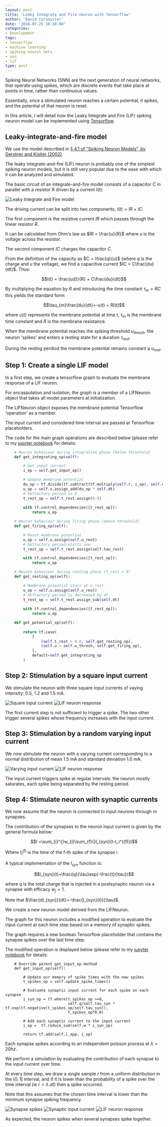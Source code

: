 ```yaml
---
layout: post
title: 'Leaky Integrate and Fire neuron with Tensorflow'
author: 'David Corvoysier'
date: '2018-07-25 10:38:00'
categories:
- Development
tags:
- tensorflow
- machine learning
- spiking neural nets
- snn
- lif
type: post
---
```

Spiking Neural Networks (SNN) are the next generation of neural networks, that operate using spikes, 
which are discrete events that take place at points in time, rather than continuous values.

Essentially, once a stimulated neuron reaches a certain potential, it spikes, and the potential of that neuron is reset. 

In this article, I will detail how the Leaky Integrate and Fire (LIF) spiking neuron model can be implemented
using [Tensorflow](https://www.tensorflow.org/).

<!--more-->

## Leaky-integrate-and-fire model

We use the model described in [§ 4.1 of "Spiking Neuron Models", by Gerstner and Kistler (2002)](http://lcn.epfl.ch/~gerstner/SPNM/node26.html#SECTION02311000000000000000).

The leaky integrate-and-fire (LIF) neuron is probably one of the simplest spiking neuron models, but it is still very popular due to the ease with which it can be analyzed and simulated.

The basic circuit of an integrate-and-fire model consists of a capacitor C in parallel with a resistor R driven by a current I(t):

<img alt="Leaky Integrate and Fire model" src="/images/posts/gerstner.gif">

The driving current can be split into two components, $I(t) = IR + IC$. 

The first component is the resistive current $IR$ which passes through the linear resistor $R$.

It can be calculated from Ohm's law as $IR = \frac{u}{R}$ where $u$ is the voltage across the resistor.

The second component $IC$ charges the capacitor $C$.

From the definition of the capacity as $C = \frac{q}{u}$ (where $q$ is the charge and $u$ the voltage), we find a capacitive current $IC = C\frac{du}{dt}$. Thus:

$$I(t) = \frac{u(t)}{R} + C\frac{du}{dt}$$

By multiplying the equation by $R$ and introducing the time constant $\tau_{m} = RC$ this yields the standard form:

$$\tau_{m}\frac{du}{dt}=-u(t) + RI(t)$$

where $u(t)$ represents the membrane potential at time $t$, $\tau_{m}$ is the membrane time constant and $R$ is the
membrane resistance.

When the membrane potential reaches the spiking threshold $u_{thresh}$, the neuron 'spikes' and enters a resting state for a duration $\tau_{rest}$.

During the resting perdiod the membrane potential remains constant a $u_{rest}$.

## Step 1: Create a single LIF model

In a first step, we create a tensorflow graph to evaluate the membrane response of a LIF neuron.

For encaspulation and isolation, the graph is a member of a LIFNeuron object that takes all model parameters at initialization.

The LIFNeuron object exposes the membrane potential Tensorflow 'operation' as a member.

The input current and considered time interval are passed at Tensorflow placeholders.

The code for the main graph operations are described below (please refer to my 
[jupyter notebook](https://github.com/kaizouman/tensorsandbox/blob/master/snn/leaky_integrate_fire.ipynb) for details:

```python
    # Neuron behaviour during integration phase (below threshold)
    def get_integrating_op(self):

        # Get input current
        i_op = self.get_input_op()

        # Update membrane potential
        du_op = tf.divide(tf.subtract(tf.multiply(self.r, i_op), self.u), self.tau) 
        u_op = self.u.assign_add(du_op * self.dt)
        # Refractory period is 0
        t_rest_op = self.t_rest.assign(0.0)
        
        with tf.control_dependencies([t_rest_op]):
            return u_op

    # Neuron behaviour during firing phase (above threshold)    
    def get_firing_op(self):                  

        # Reset membrane potential
        u_op = self.u.assign(self.u_rest)
        # Refractory period starts now
        t_rest_op = self.t_rest.assign(self.tau_rest)

        with tf.control_dependencies([t_rest_op]):
            return u_op

    # Neuron behaviour during resting phase (t_rest > 0)
    def get_resting_op(self):

        # Membrane potential stays at u_rest
        u_op = self.u.assign(self.u_rest)
        # Refractory period is decreased by dt
        t_rest_op = self.t_rest.assign_sub(self.dt)
        
        with tf.control_dependencies([t_rest_op]):
            return u_op

    def get_potential_op(self):
        
        return tf.case(
            [
                (self.t_rest > 0.0, self.get_resting_op),
                (self.u > self.u_thresh, self.get_firing_op),
            ],
            default=self.get_integrating_op
        )
```
## Step 2: Stimulation by a square input current

We stimulate the neuron with three square input currents of vaying intensity: 0.5, 1.2 and 1.5 mA.

<img alt="Square input current" src="/images/posts/lif_1.png">
<img alt="LIF neuron response" src="/images/posts/lif_1_1.png">

The first current step is not sufficient to trigger a spike. The two other trigger several spikes whose frequency increases with the input current.

## Step 3: Stimulation by a random varying input current

We now stimulate the neuron with a varying current corresponding to a normal distribution of mean 1.5 mA and standard deviation 1.0 mA.

<img alt="Varying input current" src="/images/posts/lif_2.png">
<img alt="LIF neuron response" src="/images/posts/lif_2_2.png">

The input current triggers spike at regular intervals: the neuron mostly saturates, each spike being separated by the resting period.

## Step 4: Stimulate neuron with synaptic currents

We now assume that the neuron is connected to input neurons through $m$ synapses.

The contribution of the synapses to the neuron input current is given by the general formula below:

$$I =\sum_{i}^{}w_{i}\sum_{f}{}I_{syn}(t-t_i^{(f)})$$

Where $t_i^{(f)}$ is the time of the f-th spike of the synapse $i$.

A typical implementation of the $I_{syn}$ function is:

$$I_{syn}(t)=\frac{q}{\tau}exp(-\frac{t}{\tau})$$

where $q$ is the total charge that is injected in a postsynaptic neuron via a synapse with efficacy $w_{j} = 1$.

Note that $\frac{dI_{syn}}{dt}=-\frac{I_{syn}(t)}{\tau}$.

We create a new neuron model derived from the LIFNeuron.

The graph for this neuron includes a modified operation to evaluate the input current at each time step based on a memory of synaptic spikes.

The graph requires a new boolean Tensorflow placeholder that contains the synapse spikes over the last time step.

The modified operation is displayed below (please refer to my 
[jupyter notebook](https://github.com/kaizouman/tensorsandbox/blob/master/snn/leaky_integrate_fire.ipynb) for details:

```spike
    # Override parent get_input_op method
    def get_input_op(self):
        
        # Update our memory of spike times with the new spikes
        t_spikes_op = self.update_spike_times()

        # Evaluate synaptic input current for each spike on each synapse
        i_syn_op = tf.where(t_spikes_op >=0,
                            self.q/self.tau_syn * tf.exp(tf.negative(t_spikes_op/self.tau_syn)),
                            t_spikes_op*0.0)

        # Add each synaptic current to the input current
        i_op =  tf.reduce_sum(self.w * i_syn_op)
        
        return tf.add(self.i_app, i_op)     
```

Each synapse spikes according to an independent poisson process at $\lambda = 20 hz$.

We perform a simulation by evaluating the contribution of each synapse to the input current over time.

At every time step, we draw a single sample $r$ from a uniform distribution in the $[0,1]$ interval, and if it is lower than
the probability of a spike over the time interval (ie $r < \lambda.dt$) then a spike occurred.

Note that this assumes that the chosen time interval is lower than the minimum synapse spiking frequency.

<img alt="Synapse spikes" src="/images/posts/lif_3.png">
<img alt="Synaptic input current" src="/images/posts/lif_3_1.png">
<img alt="LIF neuron response" src="/images/posts/lif_3_2.png">

As expected, the neuron spikes when several synapses spike together.
